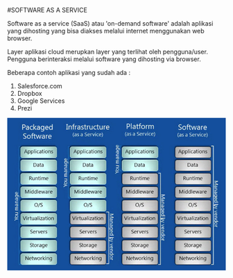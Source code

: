 #SOFTWARE AS A SERVICE

Software as a service (SaaS) atau 'on-demand software' adalah aplikasi yang dihosting yang bisa diakses melalui internet menggunakan web browser.

Layer aplikasi cloud merupkan layer yang terlihat oleh pengguna/user. Pengguna berinteraksi melalui software yang dihosting via browser. 

Beberapa contoh aplikasi yang sudah ada :
1. Salesforce.com
2. Dropbox
3. Google Services
4. Prezi

![001](gambar/saas.PNG.jpg)